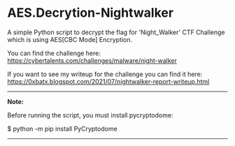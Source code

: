 # AES.Decrytion-Nightwalker

A simple Python script to decrypt the flag for 'Night_Walker' CTF Challenge which is using AES[CBC Mode] Encryption.

You can find the challenge here: https://cybertalents.com/challenges/malware/night-walker

If you want to see my writeup for the challenge you can find it here: https://0xbatx.blogspot.com/2021/07/nightwalker-report-writeup.html

----

<b>Note:</b>

Before running the script, you must install pycryptodome:

$ python -m pip install PyCryptodome

--------------------------------------------
